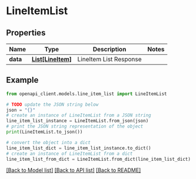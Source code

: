 # LineItemList


## Properties

Name | Type | Description | Notes
------------ | ------------- | ------------- | -------------
**data** | [**List[LineItem]**](LineItem.md) | LineItem List Response | 

## Example

```python
from openapi_client.models.line_item_list import LineItemList

# TODO update the JSON string below
json = "{}"
# create an instance of LineItemList from a JSON string
line_item_list_instance = LineItemList.from_json(json)
# print the JSON string representation of the object
print(LineItemList.to_json())

# convert the object into a dict
line_item_list_dict = line_item_list_instance.to_dict()
# create an instance of LineItemList from a dict
line_item_list_from_dict = LineItemList.from_dict(line_item_list_dict)
```
[[Back to Model list]](../README.md#documentation-for-models) [[Back to API list]](../README.md#documentation-for-api-endpoints) [[Back to README]](../README.md)


